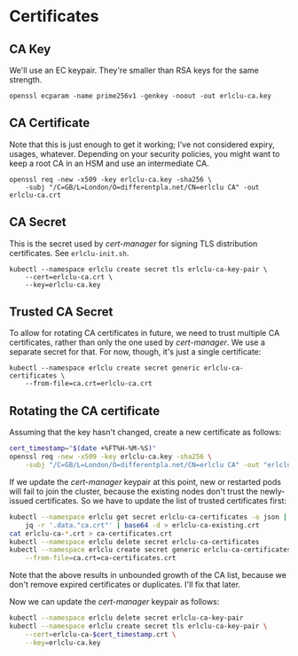 # Certificates

## CA Key

We'll use an EC keypair. They're smaller than RSA keys for the same strength.

```
openssl ecparam -name prime256v1 -genkey -noout -out erlclu-ca.key
```

## CA Certificate

Note that this is just enough to get it working; I've not considered expiry, usages, whatever. Depending on your
security policies, you might want to keep a root CA in an HSM and use an intermediate CA.

```
openssl req -new -x509 -key erlclu-ca.key -sha256 \
    -subj "/C=GB/L=London/O=differentpla.net/CN=erlclu CA" -out erlclu-ca.crt
```

## CA Secret

This is the secret used by _cert-manager_ for signing TLS distribution certificates. See `erlclu-init.sh`.

```
kubectl --namespace erlclu create secret tls erlclu-ca-key-pair \
    --cert=erlclu-ca.crt \
    --key=erlclu-ca.key
```

## Trusted CA Secret

To allow for rotating CA certificates in future, we need to trust multiple CA certificates, rather than only the one
used by _cert-manager_. We use a separate secret for that. For now, though, it's just a single certificate:

```
kubectl --namespace erlclu create secret generic erlclu-ca-certificates \
    --from-file=ca.crt=erlclu-ca.crt
```

## Rotating the CA certificate

Assuming that the key hasn't changed, create a new certificate as follows:

```sh
cert_timestamp="$(date +%FT%H-%M-%S)"
openssl req -new -x509 -key erlclu-ca.key -sha256 \
    -subj "/C=GB/L=London/O=differentpla.net/CN=erlclu CA" -out "erlclu-ca-$cert_timestamp.crt"
```

If we update the _cert-manager_ keypair at this point, new or restarted pods will fail to join the cluster, because the
existing nodes don't trust the newly-issued certificates. So we have to update the list of trusted certificates first:

```sh
kubectl --namespace erlclu get secret erlclu-ca-certificates -o json | \
    jq -r '.data."ca.crt"' | base64 -d > erlclu-ca-existing.crt
cat erlclu-ca-*.crt > ca-certificates.crt
kubectl --namespace erlclu delete secret erlclu-ca-certificates
kubectl --namespace erlclu create secret generic erlclu-ca-certificates \
    --from-file=ca.crt=ca-certificates.crt
```

Note that the above results in unbounded growth of the CA list, because we don't remove expired certificates or
duplicates. I'll fix that later.

Now we can update the _cert-manager_ keypair as follows:

```sh
kubectl --namespace erlclu delete secret erlclu-ca-key-pair
kubectl --namespace erlclu create secret tls erlclu-ca-key-pair \
    --cert=erlclu-ca-$cert_timestamp.crt \
    --key=erlclu-ca.key
```
